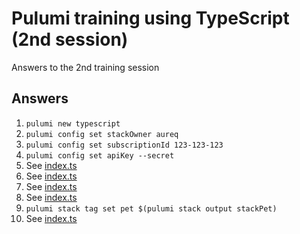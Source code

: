 # Pulumi training using TypeScript (2nd session)
Answers to the 2nd training session

## Answers ##

1. `pulumi new typescript`
2. `pulumi config set stackOwner aureq`
3. `pulumi config set subscriptionId 123-123-123`
4. `pulumi config set apiKey --secret`
5. See [index.ts](index.ts)
6. See [index.ts](index.ts)
7. See [index.ts](index.ts)
8. See [index.ts](index.ts)
9. `pulumi stack tag set pet $(pulumi stack output stackPet)`
10. See [index.ts](index.ts)